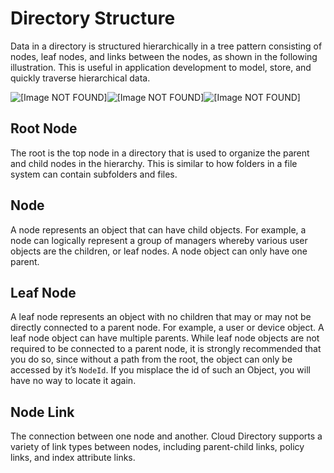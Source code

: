 # Directory Structure<a name="key_concepts_directorystructure"></a>

Data in a directory is structured hierarchically in a tree pattern consisting of nodes, leaf nodes, and links between the nodes, as shown in the following illustration\. This is useful in application development to model, store, and quickly traverse hierarchical data\.

![\[Image NOT FOUND\]](http://docs.aws.amazon.com/clouddirectory/latest/developerguide/)![\[Image NOT FOUND\]](http://docs.aws.amazon.com/clouddirectory/latest/developerguide/)![\[Image NOT FOUND\]](http://docs.aws.amazon.com/clouddirectory/latest/developerguide/)

## Root Node<a name="key_concepts_rootnode"></a>

The root is the top node in a directory that is used to organize the parent and child nodes in the hierarchy\. This is similar to how folders in a file system can contain subfolders and files\.

## Node<a name="key_concepts_node"></a>

A node represents an object that can have child objects\. For example, a node can logically represent a group of managers whereby various user objects are the children, or leaf nodes\. A node object can only have one parent\.

## Leaf Node<a name="key_concepts_leafnode"></a>

A leaf node represents an object with no children that may or may not be directly connected to a parent node\. For example, a user or device object\. A leaf node object can have multiple parents\. While leaf node objects are not required to be connected to a parent node, it is strongly recommended that you do so, since without a path from the root, the object can only be accessed by it’s `NodeId`\. If you misplace the id of such an Object, you will have no way to locate it again\.

## Node Link<a name="key_concepts_link"></a>

The connection between one node and another\. Cloud Directory supports a variety of link types between nodes, including parent\-child links, policy links, and index attribute links\.